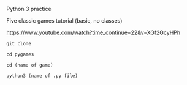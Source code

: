 Python 3 practice

Five classic games tutorial (basic, no classes)

https://www.youtube.com/watch?time_continue=22&v=XGf2GcyHPh



```
git clone

cd pygames

cd (name of game)

python3 (name of .py file)
```